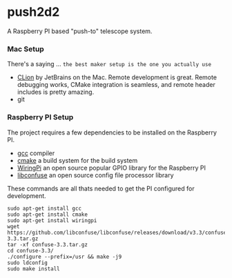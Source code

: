 # push2d2

A Raspberry PI based "push-to" telescope system.

### Mac Setup
There's a saying ... `the best maker setup is the one you actually use`

- [CLion](https://www.jetbrains.com/clion/download/#section=mac) by JetBrains on the Mac. Remote development is great. Remote debugging works, CMake integration is seamless, and remote header includes is pretty amazing.
- git

### Raspberry PI Setup
The project requires a few dependencies to be installed on the Raspberry PI.

- [gcc](https://gcc.gnu.org/) compiler  
- [cmake](https://cmake.org/) a build system for the build system
- [WiringPi](https://github.com/WiringPi/WiringPi) an open source popular GPIO library for the Raspberry PI
- [libconfuse](https://github.com/libconfuse/libconfuse) an open source config file processor library

These commands are all thats needed to get the PI configured for development.
```console
sudo apt-get install gcc
sudo apt-get install cmake
sudo apt-get install wiringpi
wget https://github.com/libconfuse/libconfuse/releases/download/v3.3/confuse-3.3.tar.gz
tar -xf confuse-3.3.tar.gz
cd confuse-3.3/
./configure --prefix=/usr && make -j9
sudo ldconfig
sudo make install
```
